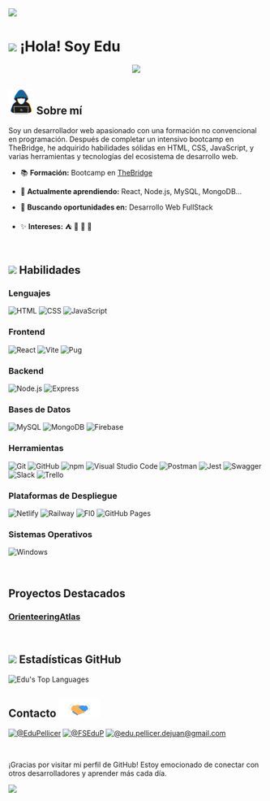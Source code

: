 <img src="https://user-images.githubusercontent.com/73097560/115834477-dbab4500-a447-11eb-908a-139a6edaec5c.gif">

# <img src="https://media.giphy.com/media/hvRJCLFzcasrR4ia7z/giphy.gif" width="35"> ¡Hola! Soy Edu

<p align="center">
  <img src="https://i.ibb.co/MPc6V3j/Screenshot-2.jpg">
</p>

## <picture><img src = "https://github.com/0xAbdulKhalid/0xAbdulKhalid/raw/main/assets/mdImages/about_me.gif" width = 50px></picture> Sobre mí

Soy un desarrollador web apasionado con una formación no convencional en programación. Después de completar un intensivo bootcamp en TheBridge, he adquirido habilidades sólidas en HTML, CSS, JavaScript, y varias herramientas y tecnologías del ecosistema de desarrollo web.

- 📚 **Formación:** Bootcamp en [TheBridge](https://www.thebridge.tech/)
- 🌱 **Actualmente aprendiendo:** React, Node.js, MySQL, MongoDB...
- 💼 **Buscando oportunidades en:** Desarrollo Web FullStack
- ✨ **Intereses:** :tent: :runner: :sunrise_over_mountains: :pizza:

    </br>

## <img src="https://media2.giphy.com/media/QssGEmpkyEOhBCb7e1/giphy.gif?cid=ecf05e47a0n3gi1bfqntqmob8g9aid1oyj2wr3ds3mg700bl&rid=giphy.gif" width ="25"><b> Habilidades</b>

### Lenguajes
  ![HTML](https://img.shields.io/badge/HTML-E34F26?style=flat-square&logo=html5&logoColor=white)
  ![CSS](https://img.shields.io/badge/CSS-1572B6?style=flat-square&logo=css3&logoColor=white)
  ![JavaScript](https://img.shields.io/badge/JavaScript-F7DF1E?style=flat-square&logo=javascript&logoColor=black)

### Frontend
  ![React](https://img.shields.io/badge/React-61DAFB?style=flat-square&logo=react&logoColor=black)
  ![Vite](https://img.shields.io/badge/Vite-646CFF?style=flat-square&logo=vite&logoColor=white)
  ![Pug](https://img.shields.io/badge/Pug-A86454?style=flat-square&logo=pug&logoColor=white)

### Backend
  ![Node.js](https://img.shields.io/badge/Node.js-339933?style=flat-square&logo=nodedotjs&logoColor=white)
  ![Express](https://img.shields.io/badge/Express-000000?style=flat-square&logo=express&logoColor=white)

### Bases de Datos
  ![MySQL](https://img.shields.io/badge/MySQL-4479A1?style=flat-square&logo=mysql&logoColor=white)
  ![MongoDB](https://img.shields.io/badge/MongoDB-47A248?style=flat-square&logo=mongodb&logoColor=white)
  ![Firebase](https://img.shields.io/badge/Firebase-FFCA28?style=flat-square&logo=firebase&logoColor=black)

### Herramientas
  ![Git](https://img.shields.io/badge/Git-F05032?style=flat-square&logo=git&logoColor=white)
  ![GitHub](https://img.shields.io/badge/GitHub-181717?style=flat-square&logo=github&logoColor=white)
  ![npm](https://img.shields.io/badge/npm-CB3837?style=flat-square&logo=npm&logoColor=white)
  ![Visual Studio Code](https://img.shields.io/badge/VS%20Code-007ACC?style=flat-square&logo=visual-studio-code&logoColor=white)
  ![Postman](https://img.shields.io/badge/Postman-FF6C37?style=flat-square&logo=postman&logoColor=white)
  ![Jest](https://img.shields.io/badge/Jest-C21325?style=flat-square&logo=jest&logoColor=white)
  ![Swagger](https://img.shields.io/badge/Swagger-85EA2D?style=flat-square&logo=swagger&logoColor=white)
  ![Slack](https://img.shields.io/badge/Slack-4A154B?style=flat-square&logo=slack&logoColor=white)
  ![Trello](https://img.shields.io/badge/Trello-0052CC?style=flat-square&logo=trello&logoColor=white)

### Plataformas de Despliegue
  ![Netlify](https://img.shields.io/badge/Netlify-00C7B7?style=flat-square&logo=netlify&logoColor=white)
  ![Railway](https://img.shields.io/badge/Railway-0B0D0E?style=flat-square&logo=railway&logoColor=white)
  ![Fl0](https://img.shields.io/badge/Fl0-FF7139?style=flat-square&logo=fl0&logoColor=white)
  ![GitHub Pages](https://img.shields.io/badge/GitHub%20Pages-327FC7?style=flat-square&logo=github&logoColor=white)

### Sistemas Operativos
  ![Windows](https://img.shields.io/badge/Windows-0078D6?style=flat-square&logo=windows&logoColor=white)
  
  </br>
  
## Proyectos Destacados

### [OrienteeringAtlas](https://github.com/FSEduP/OrienteeringAtlas-Front)

  </br>

## <img src="https://media.giphy.com/media/iY8CRBdQXODJSCERIr/giphy.gif" width="35"><b> Estadísticas GitHub </b>
<img alt="Edu's Top Languages" src="https://github-readme-stats.vercel.app/api/top-langs/?username=FSEduP&langs_count=8&layout=compact&theme=react&hide_border=true&bg_color=1F222E&title_color=F85D7F&icon_color=F8D866" height="192px"/>

  </br>

## Contacto <img src="https://github.com/0xAbdulKhalid/0xAbdulKhalid/raw/main/assets/mdImages/handshake.gif" width ="80">
[![@EduPellicer](https://img.icons8.com/fluency/48/000000/linkedin.png "@EduPellicer")](https://www.linkedin.com/in/edu-pellicer-79a94b2a2/) 
[![@FSEduP](https://img.icons8.com/fluency/48/000000/github.png "@FSEduP")](https://github.com/FSEduP) 
[![@edu.pellicer.dejuan@gmail.com](https://img.icons8.com/fluency/48/000000/apple-mail.png "@edu.pellicer.dejuan@gmail.com")](mailto:edu.pellicer.dejuan@gmail.com)

  </br>

¡Gracias por visitar mi perfil de GitHub! Estoy emocionado de conectar con otros desarrolladores y aprender más cada día.

<img src="https://user-images.githubusercontent.com/73097560/115834477-dbab4500-a447-11eb-908a-139a6edaec5c.gif">
